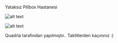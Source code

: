 
Yataksız Pillbox Hastanesi

![alt text](https://i.ibb.co/jvWvY6h/image.png)

![alt text](https://i.ibb.co/ykgtPNS/image-1.png)

Quadria tarafından yapılmıştır..
Taklitlerden kaçınınız :)
